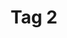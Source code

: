 ---
title: Tag 2
hero: "hero.png"
summary: Lorem ipsum dolor sit amet, consectetur adipiscing elit.
---